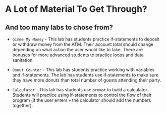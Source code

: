 # A Lot of Material To Get Through?
## And too many labs to chose from?

+ `Gimme My Money` - This lab has students practice if-statements to deposit or withdraw money from the ATM. Their account total should change depending on what action the user would like to take. There are bonuses for more advanced students to practice loops and data sanitation.

+ `Donut Counter` - This lab has students practice working with variables and if-statements. The lab has students use if-statements to make sure they have more donuts than total number of guests attending their party.

+ `Calculator` - This lab has students use `prompt` to build a calculator. Students will practice using if-statements to control the flow of their program (if the user enters `+` the calculator should add the numbers together).